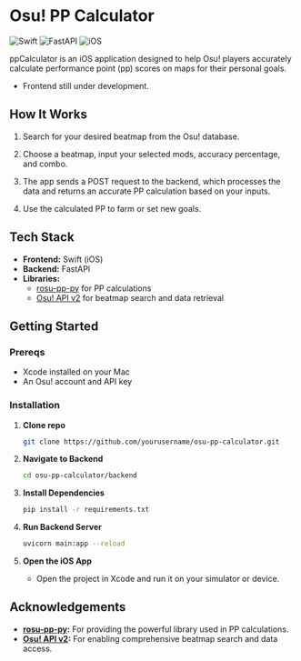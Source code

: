 # Osu! PP Calculator

![Swift](https://img.shields.io/badge/Language-Swift-orange)
![FastAPI](https://img.shields.io/badge/Backend-FastAPI-009688)
![iOS](https://img.shields.io/badge/Platform-iOS-blue)

ppCalculator is an iOS application designed to help Osu! players accurately calculate performance point (pp) scores on maps for their personal goals.

  - Frontend still under development.

## How It Works

1. Search for your desired beatmap from the Osu! database.
   
2. Choose a beatmap, input your selected mods, accuracy percentage, and combo.
   
3. The app sends a POST request to the backend, which processes the data and returns an accurate PP calculation based on your inputs.

4. Use the calculated PP to farm or set new goals.

## Tech Stack

- **Frontend:** Swift (iOS)
- **Backend:** FastAPI
- **Libraries:**
  - [rosu-pp-py](https://github.com/MaxOhn/rosu-pp-py) for PP calculations
  - [Osu! API v2](https://osu.ppy.sh/docs/index.html) for beatmap search and data retrieval

## Getting Started

### Prereqs

- Xcode installed on your Mac
- An Osu! account and API key

### Installation

1. **Clone repo**
   ```bash
   git clone https://github.com/yourusername/osu-pp-calculator.git
   ```
   
2. **Navigate to Backend**
   ```bash
   cd osu-pp-calculator/backend
   ```
   
3. **Install Dependencies**
   ```bash
   pip install -r requirements.txt
   ```
   
4. **Run Backend Server**
   ```bash
   uvicorn main:app --reload
   ```
   
5. **Open the iOS App**
   - Open the project in Xcode and run it on your simulator or device.

## Acknowledgements

- **[rosu-pp-py](https://github.com/RosuAPI/rosu-pp-py):** For providing the powerful library used in PP calculations.
- **[Osu! API v2](https://osu.ppy.sh/docs/index.html):** For enabling comprehensive beatmap search and data access.
